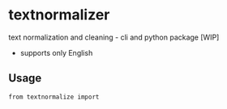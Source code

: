 # textnormalizer
text normalization and cleaning - cli and python package [WIP]

- supports only English 


## Usage

```
from textnormalize import


```


